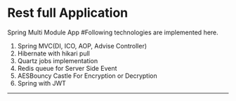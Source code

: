 # Rest full Application
Spring Multi Module App
#Following technologies are implemented here.
 1. Spring MVC(DI, ICO, AOP, Advise Controller)
 2. Hibernate with hikari pull
 3. Quartz jobs implementation
 4. Redis queue for Server Side Event
 5. AESBouncy Castle For Encryption or Decryption
 6. Spring with JWT
 ----------------------------

